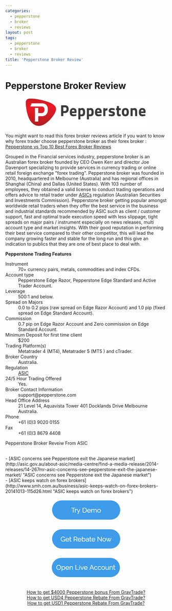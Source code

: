 ```yaml
---
categories:
  - pepperstone
  - broker
  - reviews
layout: post
tags:
  - pepperstone
  - broker
  - reviews
title: 'Pepperstone Broker Review'
---
```

# Pepperstone Broker Review

<div align="center">
<img alt="Pepperstone Broker Review" src="/static/img/broker-logo/pepperstone.jpg" title="Pepperstone Broker Review" >
</div>

You might want to read this forex broker reviews article if you want to know why forex trader choose pepperstone broker as their forex broker : <a href="http://www.gravtrade.com/forex/broker/reviews/2016/10/07/forex-broker-reviews.html">Pepperstone vs Top 10 Best Forex Broker Reviews</a>

Grouped in the Financial services industry, pepperstone broker is an Australian forex broker founded by CEO Owen Kerr and director Joe Davenport specializing to provide services in currency trading or online retail foreign exchange "forex trading". Pepperstone broker was founded in 2010, headquartered in Melbourne (Australia) and has regional offices in Shanghai (China) and Dallas (United States). With 103 number of employees, they obtained a valid license to conduct trading operations and offers advice to retail trader under <a href="http://www.gravtrade.com/australian/regulator/2016/01/01/asic.html">ASICs</a> regulation (Australian Securities and Investments Commission). Pepperstone broker getting popular amongst worldwide retail traders when they offer the best service in the business and industrial standards recommended by ASIC such as client / customer support, fast and optimal trade execution speed with less slippage, tight spreads on major pairs / instrument especially on news releases, multi account type and market insights. With their good reputation in performing their best service compared to their other competitor, this will lead the company growing faster and stable for the long run and this give an indication to publics that they are one of best place to deal with.

<strong>Pepperstone Trading Features</strong>

<dl class="dl-horizontal">
  <dt>Instrument</dt><dd>70+ currency pairs, metals, commodities and index CFDs.</dd>
  <dt>Account type</dt><dd>Pepperstone Edge Razor, Pepperstone Edge Standard and Active Trader Account.</dd>
  <dt>Leverage</dt><dd>500:1 and below.</dd>
  <dt>Spread on Majors</dt><dd>0.0 to 0.2 pips (raw spread on Edge Razor Account) and 1.0 pip (fixed spread on Edge Standard Account).</dd>
  <dt>Commission</dt><dd>0.7 pip on Edge Razor Account and Zero commission on Edge Standard Account.</dd>
  <dt>Minimum Deposit for first time client</dt><dd>$200</dd>
  <dt>Trading Platform(s)</dt><dd>Metatrader 4 (MT4), Metatrader 5 (MT5 ) and cTrader.</dd>
  <dt>Broker Country</dt><dd>Australia.</dd>
  <dt>Regulation</dt><dd><a href="http://www.gravtrade.com/australian/regulator/2016/01/01/asic.html">ASIC</a></dd>
  <dt>24/5 Hour Trading Offered</dt><dd>Yes.</dd>
  <dt>Broker Contact Information</dt><dd>support@pepperstone.com</dd>
  <dt>Head Office Address</dt><dd>21 Level 14, Aquavista Tower 401 Docklands Drive Melbourne Australia.</dd>
  <dt>Phone</dt><dd>+61 (0)3 9020 0155</dd>
  <dt>Fax</dt><dd>+61 (0)3 8679 4408</dd>
</dl>

<p class="bg-info">Pepperstone Broker Reveiw From ASIC</p>
<br>
- [ASIC concerns see Pepperstone exit the Japanese market](http://asic.gov.au/about-asic/media-centre/find-a-media-release/2014-releases/14-267mr-asic-concerns-see-pepperstone-exit-the-japanese-market/ "ASIC concerns see Pepperstone exit the Japanese market")
<br>
- [ASIC keeps watch on forex brokers](http://www.smh.com.au/business/asic-keeps-watch-on-forex-brokers-20141013-115d26.html "ASIC keeps watch on forex brokers")


<div align="center">

<a href="https://pepperstone.com/?a_aid=pro"><img alt="Open Pepperstone Demo Account" height="72" src="/static/img/button/try-demo-now.PNG" title="Open Pepperstone Broker Demo Account" width="225"></a>

<a href="http://www.gravtrade.com/pepperstone/rebate/2016/09/16/pepperstone-rebate-razor.html"><img alt="Pepperstone Rebate" height="73" src="/static/img/button/get-rebate-now.PNG" title="Pepperstone Rebate" width="221"></a>

<a href="https://pepperstone.com/?a_aid=pro"><img alt="Open Pepperstone Live Account" height="70" src="/static/img/button/open-live-account-now.PNG" title="Open Pepperstone Broker Live Account" width="218"></a>

<br>
<a href="http://www.gravtrade.com/pepperstone/bonus/2016/09/18/pepperstone-bonus.html">How to get $4000 Pepperstone bonus From GravTrade?</a>

<br>
<a href="http://www.gravtrade.com/pepperstone/rebate/2016/09/18/pepperstone-rebate-edge-standard.html">How to get USD4 Pepperstone Rebate From GravTrade?</a>

<br>
<a href="http://www.gravtrade.com/pepperstone/rebate/2016/09/16/pepperstone-rebate-razor.html">How to get USD1 Pepperstone Rebate From GravTrade?</a>

</div>



